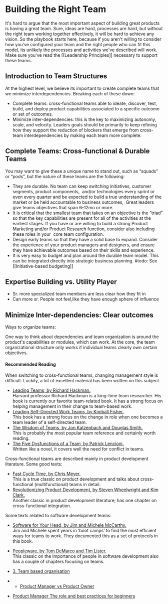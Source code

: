 # Building the Right Team

It's hard to argue that the most important aspect of building great products is having a great team. Sure, ideas are hard, processes are hard, but without the right team working together effectively, it will be hard to achieve any vision. So the playbook starts here, because if you aren't willing to consider how you've configured your team and the right people who can fit this model, its unlikely the processes and activities we've described will work. Make sure you've read the [[Leadership Principles]] necessary to support these teams.

## Introduction to Team Structures

At the highest level, we believe its important to create complete teams that we minimize interdependencies. Breaking each of these down:

- Complete teams: cross-functional teams able to ideate, discover, test, build, and deploy product capabilities associated to a specific outcome or set of outcomes.
- Minimize inter-dependencies: this is the key to maximizing autonomy, scale, and velocity. Leaders goals should be primarily to keep refining how they support the reduction of blockers that emerge from cross-team interdependencies by making each team more complete.


## Complete Teams: Cross-functional & Durable Teams

You may want to give these a unique name to stand out, such as “squads” or “pods”, but the nature of these teams are the following:

-   They are durable. No team can keep switching initiatives, customer segments, product components,  and/or technologies every sprint or even every quarter and be expected to build a true understanding of the market or be held accountable to business outcomes,  Great leaders give teams objectives that span 6-12mo or more.
-   It is critical that the smallest team that takes on an objective is the “triad” so that the key capabilities are present for all of the activities at the earliest stages. If you have or are willing to build a strong Product Marketing and/or Product Research function, consider also including these roles in your  core team configuration.    
-   Design early teams so that they have a solid base to expand. Consider the experience of your product managers and designers, and ensure they have achievable outcomes based on their skills and experience.  
-   It is very easy to budget and plan around the durable team model. This can be integrated directly into strategic business planning. #todo: See [[Initiative-based budgeting]]

## Expertise Building vs. Utility Player  
- Sr. more specialized team members are less clear how they fit in  
- Can more sr. People not feel,like they have enough sphere of influence

## Minimize Inter-dependencies: Clear outcomes

Ways to organize teams:

One way to think about dependencies and team organization is around the product's capabilities or modules, which can work. At the core, the team organizational structure only works if individual teams clearly own certain objectives.


#### Recommended Reading

When switching to cross-functional teams, changing management style is difficult. Luckily, a lot of excellent material has been written on this subject.

-   [Leading Teams, by Richard Hackman.](http://www.amazon.com/Leading-Teams-Setting-Stage-Performances/dp/1578513332)  
    Harvard professor Richard Hackman is a long-time team researcher. His book is currently our favorite team-related book. It has a strong focus on helping management in their change to team-based work.
-   [Leading Self-Directed Work Teams, by Kimball Fisher.](http://www.amazon.com/Leading-Self-Directed-Teams-Kimball-Fisher/dp/0071349243)  
    This book has a strong focus on the change in role when one becomes a team leader of a self-directed team.
-   [The Wisdom of Teams, by Jon Katzenbach and Douglas Smith.](http://www.amazon.com/Wisdom-Teams-High-Performance-Organization-Essentials/dp/0060522003)  
    This is probably the most popular team reference and certainly worth reading.
-   [The Five Dysfunctions of a Team, by Patrick Lencioni.](http://www.amazon.com/Five-Dysfunctions-Team-Leadership-Fable/dp/0787960756)  
    Written like a novel, it covers well the need for conflict in teams.

Cross-functional teams are described mainly in product development literature. Some good texts:

-   [Fast Cycle Time, by Chris Meyer.](http://www.amazon.com/Fast-Cycle-Time-Strategy-Structure/dp/141657624X)  
    This is a true classic on product development and talks about cross-functional (multifunctional) teams in detail.
-   [Revolutionizing Product Development, by Steven Wheelwright and Kim Clark.](http://www.amazon.com/Revolutionizing-Product-Development-Quantum-Efficiency/dp/0029055156)  
    Another classic in product development literature; has one chapter on cross-functional integration.

Some texts related to software development teams:

-   [Software for Your Head, by Jim and Michele McCarthy.](http://www.amazon.com/Software-Your-Head-Protocols-Maintaining/dp/0201604566)  
    Jim and Michele spent years in ‘boot camps’ to find the most efficient ways for teams to work. They documented this as a set of protocols in this book.
-   [Peopleware, by Tom DeMarco and Tim Lister.](https://www.amazon.com/Peopleware-Productive-Projects-Teams-3rd/dp/0321934113)  
    This classic on the importance of people in software development also has a couple of chapters focusing on teams.
	
- [3. Team based organisation](https://www.activeagileleadership.com/practice/organizationalagility-team-based-organisation/)
- - [Product Manager vs Product Owner](https://medium.com/@melissaperri/product-manager-vs-product-owner-57ff829aa74d)
- [Product Manager The role and best practices for beginners](https://www.atlassian.com/agile/product-management/product-manager)